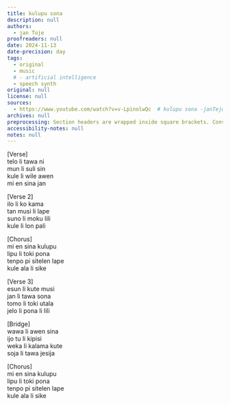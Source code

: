 ```yaml
---
title: kulupu sona
description: null
authors:
  - jan Toje
proofreaders: null
date: 2024-11-13
date-precision: day
tags:
  - original
  - music
  # - artificial intelligence
  - speech synth
original: null
license: null
sources:
  - https://www.youtube.com/watch?v=v-LpinolwQc  # kulupu sona -janTejoAi \[toki pona music
archives: null
preprocessing: Section headers are wrapped inside square brackets. Converted words to lowercase.
accessibility-notes: null
notes: null
---
```


\[Verse]  \
telo li tawa ni  \
mun li suli sin  \
kule li wile awen  \
mi en sina jan

\[Verse 2]  \
ilo li ko kama  \
tan musi li lape  \
suno li moku lili  \
kule li lon pali

\[Chorus]  \
mi en sina kulupu  \
lipu li toki pona  \
tenpo pi sitelen lape  \
kule ala li sike

\[Verse 3]  \
esun li kute musi  \
jan li tawa sona  \
tomo li toki utala  \
jelo li pona li lili

\[Bridge]  \
wawa li awen sina  \
ijo tu li kipisi  \
weka li kalama kute  \
soja li tawa jesija

\[Chorus]  \
mi en sina kulupu  \
lipu li toki pona  \
tenpo pi sitelen lape  \
kule ala li sike
